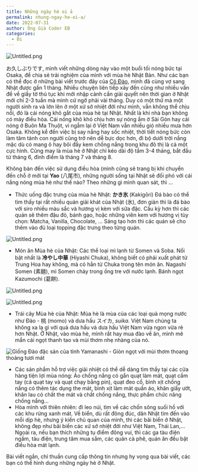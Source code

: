 ```yaml
---
title: Những ngày hè oi ả
permalink: nhung-ngay-he-oi-a/
date: 2022-07-31
author: Ông Già Coder EB
categories:
  - Đi
---
```


![Untitled.png](/images/bbde897f-ab71-40e7-beb7-1ef99eeee579/Untitled_2.png)

お久しぶりです, mình viết những dòng này vào một buổi tối nóng bức tại Osaka, để chia sẻ trải nghiệm của mình với mùa hè Nhật Bản. Như các bạn có thể đọc ở những bài viết trước đây của [Cô Đào](https://duongdao.family/author/codao/), mình đã cùng vợ sang Nhật được gần 1 tháng. Nhiều chuyện liên tiếp xảy đến cũng như nhiều vấn đề về giấy tờ thủ tục khi mới nhập cảnh cần giải quyết nên thời gian ở Nhật mới chỉ 2-3 tuần mà mình cứ ngỡ phải vài tháng. Duy có một thứ mà một người sinh ra và lớn lên ở một xứ sở nhiệt đới như mình, vẫn không thể chịu nổi, đó là cái nóng khô gắt của mùa hè tại Nhật. Nhất là khi nhà bạn không có máy điều hòa. Cái nóng khô khó chịu hơn sự nóng ẩm ở Sài Gòn hay cái nóng ở Buôn Ma Thuột, vì ngẫm lại ở Việt Nam vẫn nhiều gió nhiều mưa hơn Osaka. Không kể đến việc bị say nắng hay sốc nhiệt, thời tiết nóng bức còn làm tâm tánh con người cũng trở nên dễ bực dọc hơn, đi bộ dưới trời nắng mặc dù có mang ô hay bôi đầy kem chống nắng trong khu đô thị là cả một cực hình. Cũng may là mùa hè ở Nhật chỉ kéo dài độ tầm 3-4 tháng, bắt đầu từ tháng 6, đỉnh điểm là tháng 7 và tháng 8.

Không bàn đến việc sử dụng điều hòa (mình cũng sẽ trang bị khi chuyển đến chỗ ở mới tại **Yao** (八尾市), những người sống tại Nhật sẽ đối phó với cái nắng nóng mùa hè như thế nào? Theo những gì mình quan sát, thì ...

- Thức uống đặc trưng của mùa hè Nhật: **かき氷** (Kakigōri) Đá bào có thể tìm thấy tại rất nhiều quán giải khát của Nhật (氷), đơn giản thì là đá bào với siro nhiều màu sắc và hương vị kèm với sữa đặc. Cầu kỳ hơn thì các quán sẽ thêm đậu đỏ, bánh gạo, hoặc những viên kem với hương vị tùy chọn: Matcha, Vanilla, Chocolate, ... Sáng tạo hơn thì các quán sẽ cho thêm vào đủ loại topping đặc trưng theo từng quán.

![Untitled.png](/images/bbde897f-ab71-40e7-beb7-1ef99eeee579/Untitled_3.png)

- Món ăn Mùa hè của Nhật: Các thể loại mì lạnh từ Somen và Soba. Nổi bật nhất là **冷やし中華** (Hiyashi Chuka), không biết có phải xuất phát từ Trung Hoa hay không, mà có hẳn từ Chuka trong tên món ăn. Nagashi Somen (素麺), mì Somen chảy trong ống tre với nước lạnh. Bánh ngọt Kazumochi (葛餅).

![Untitled.png](/images/bbde897f-ab71-40e7-beb7-1ef99eeee579/Untitled_4.png)

![Untitled.png](/images/bbde897f-ab71-40e7-beb7-1ef99eeee579/Untitled_5.png)

- Trái cây Mùa hè của Nhật: Mùa hè là mùa của các loại quả mọng nước như Đào - 桃 (momo) và dưa hấu スイカ, *suika.* Việt Nam chúng ta không xa lạ gì với quả dưa hấu và dưa hấu Việt Nam vừa ngon vừa rẻ hơn Nhật. Ở Nhật, vào mùa hè, mình rất hay mua đào về ăn, mình mê mẩn cái ngọt thanh tao và mùi thơm nhẹ nhàng của nó.

![Giống Đào đặc sản của tỉnh Yamanashi - Giòn ngọt với mùi thơm thoang thoảng tươi mát](/images/bbde897f-ab71-40e7-beb7-1ef99eeee579/Untitled_6.png)

- Các sản phẩm hỗ trợ việc giải nhiệt có thể dễ dàng tìm thấy tại các cửa hàng tiện lợi mùa nóng: Áo chống nắng có gắn quạt làm mát, quạt cầm tay (cả quạt tay và quạt chạy bằng pin), quạt đeo cổ, bình xịt chống nắng có thêm tác dụng the mát, bình xịt làm mát quần áo, khăn giấy ướt, khăn lau có chất the mát và chất chống nắng, thực phẩm chức năng chống nắng...
- Hòa mình với thiên nhiên: đi leo núi, tìm về các chốn sông suối hồ với các khu rừng xanh mát. Về biển, dù rất đông đúc, dân Nhật tìm đến vào mỗi dịp hè, nhưng ý kiến chủ quan của mình, thì các bãi biển ở Nhật, không đẹp như bãi biển các xứ sở nhiệt đới như Việt Nam, Thái Lan,... Ngoài ra, nếu bạn thích những tụ điểm đông vui, thì các ga tàu điện ngầm, tàu điện, trung tâm mua sắm, các quán cà phê, quán ăn đều bật điều hòa mát lạnh.

Bài viết ngắn, chỉ thuần cung cấp thông tin nhưng hy vọng qua bài viết, các bạn có thể hình dung những ngày hè ở Nhật.
